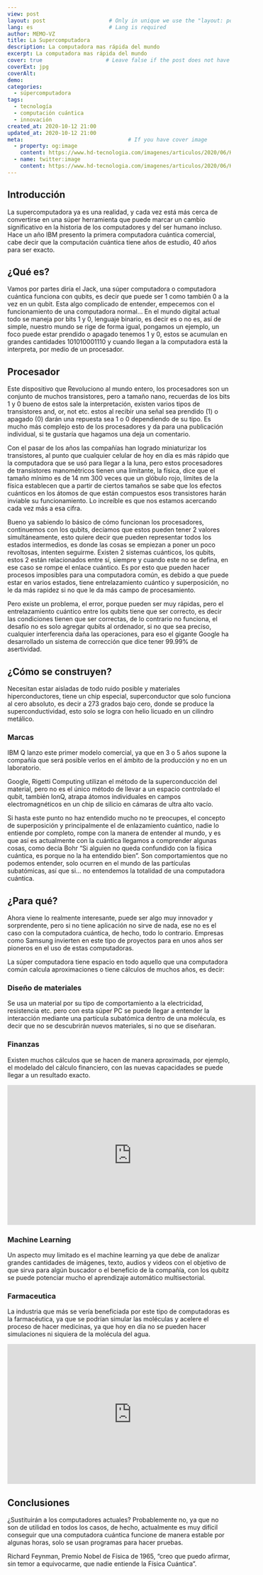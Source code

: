```yaml
---
view: post
layout: post                    # Only in unique we use the "layout: post"
lang: es                        # Lang is required
author: MEMO-VZ
title: La Supercomputadora
description: La computadora mas rápida del mundo
excerpt: La computadora mas rápida del mundo
cover: true                    # Leave false if the post does not have cover image, if there is set to true
coverExt: jpg
coverAlt: 
demo:
categories:
  - súpercomputadora
tags: 
  - tecnología
  - computación cuántica
  - innovación
created_at: 2020-10-12 21:00
updated_at: 2020-10-12 21:00
meta:                                 # If you have cover image
  - property: og:image
    content: https://www.hd-tecnologia.com/imagenes/articulos/2020/06/Honeywell-anuncia-la-computadora-cu%C3%A1ntica-m%C3%A1s-potente-del-mundo.jpg        # For locale /es/, add  "/images/es/posts/"
  - name: twitter:image
    content: https://www.hd-tecnologia.com/imagenes/articulos/2020/06/Honeywell-anuncia-la-computadora-cu%C3%A1ntica-m%C3%A1s-potente-del-mundo.jpg
---
```


## Introducción

La supercomputadora ya es una realidad, y cada vez está más cerca de convertirse en una súper herramienta que puede marcar un cambio significativo en la historia de los computadores y del ser humano incluso. Hace un año IBM presento la primera computadora cuántica comercial, cabe decir que la computación cuántica tiene años de estudio, 40 años para ser exacto.

## ¿Qué es?

Vamos por partes diría el Jack, una súper computadora o computadora cuántica funciona con qubits, es decir que puede ser 1 como también 0 a la vez en un qubit. Esta algo complicado de entender, empecemos con el funcionamiento de una computadora normal… En el mundo digital actual todo se maneja por bits 1 y 0, lenguaje binario, es decir es o no es, así de simple, nuestro mundo se rige de forma igual, pongamos un ejemplo, un foco puede estar prendido o apagado tenemos 1 y 0, estos se acumulan en grandes cantidades 101010001110 y cuando llegan a la computadora está la interpreta, por medio de un procesador. 

##  Procesador

Este dispositivo que Revoluciono al mundo entero, los procesadores son un conjunto de muchos transistores, pero a tamaño nano, recuerdas de los bits 1 y 0 bueno de estos sale la interpretación, existen varios tipos de transistores and, or, not etc. estos al recibir una señal sea prendido (1) o apagado (0) darán una repuesta sea 1 o 0 dependiendo de su tipo. Es mucho más complejo esto de los procesadores y da para una publicación individual, si te gustaría que hagamos una deja un comentario.

Con el pasar de los años las compañías han logrado miniaturizar los transistores, al punto que cualquier celular de hoy en día es más rápido que la computadora que se usó para llegar a la luna, pero estos procesadores de transistores manométricos tienen una limitante, la física, dice que el tamaño mínimo es de 14 nm 300 veces que un glóbulo rojo, límites de la física establecen que a partir de ciertos tamaños se sabe que los efectos cuánticos en los átomos de que están compuestos esos transistores harán inviable su funcionamiento. Lo increíble es que nos estamos acercando cada vez más a esa cifra.

Bueno ya sabiendo lo básico de cómo funcionan los procesadores, continuemos con los qubits, decíamos que estos pueden tener 2 valores simultáneamente, esto quiere decir que pueden representar todos los estados intermedios, es donde las cosas se empiezan a poner un poco revoltosas, intenten seguirme. Existen 2 sistemas cuánticos, los qubits, estos 2 están relacionados entre sí, siempre y cuando este no se defina, en ese caso se rompe el enlace cuántico. Es por esto que pueden hacer procesos imposibles para una computadora común, es debido a que puede estar en varios estados, tiene entrelazamiento cuántico y superposición, no le da más rapidez si no que le da más campo de procesamiento.

Pero existe un problema, el error, porque pueden ser muy rápidas, pero el entrelazamiento cuántico entre los qubits tiene que ser correcto, es decir las condiciones tienen que ser correctas, de lo contrario no funciona, el desafío no es solo agregar qubits al ordenador, si no que sea preciso, cualquier interferencia daña las operaciones, para eso el gigante Google ha desarrollado un sistema de corrección que dice tener 99.99% de asertividad.

<lazy-load tag="img" :data="{ src: 'https://hardzone.es/app/uploads-hardzone.es/2019/07/CPU-01-930x487.jpg', alt: 'Procesador' }" />

## ¿Cómo se construyen?

<lazy-load tag="img" :data="{ src: 'https://www.elfinanciero.com.mx/uploads/2019/01/16/4baf54f3691547659025.jpeg' , alt: 'Súpercomputadora'}" />

Necesitan estar aisladas de todo ruido posible y materiales hiperconductores, tiene un chip especial, superconductor que solo funciona al cero absoluto, es decir a 273 grados bajo cero, donde se produce la superconductividad, esto solo se logra con helio licuado en un cilindro metálico.

### Marcas

IBM Q lanzo este primer modelo comercial, ya que en 3 o 5 años supone la compañía que será posible verlos en el ámbito de la producción y no en un laboratorio. 

Google, Rigetti Computing utilizan el método de la superconducción del material, pero no es el único método de llevar a un espacio controlado el qubit, también IonQ, atrapa átomos individuales en campos electromagnéticos en un chip de silicio en cámaras de ultra alto vacío.

Si hasta este punto no haz entendido mucho no te preocupes, el concepto de superposición y principalmente el de enlazamiento cuántico, nadie lo entiende por completo, rompe con la manera de entender al mundo, y es que así es actualmente con la cuántica llegamos a comprender algunas cosas, como decía Bohr “Si alguien no queda confundido con la física cuántica, es porque no la ha entendido bien”. Son comportamientos que no podemos entender, solo ocurren en el mundo de las partículas subatómicas, así que si… no entendemos la totalidad de una computadora cuántica.

## ¿Para qué? 

Ahora viene lo realmente interesante, puede ser algo muy innovador y sorprendente, pero si no tiene aplicación no sirve de nada, ese no es el caso con la computadora cuántica, de hecho, todo lo contrario. Empresas como Samsung invierten en este tipo de proyectos para en unos años ser pioneros en el uso de estas computadoras.

La súper computadora tiene espacio en todo aquello que una computadora común calcula aproximaciones o tiene cálculos de muchos años, es decir:

### Diseño de materiales

Se usa un material por su tipo de comportamiento a la electricidad, resistencia etc. pero con esta súper PC se puede llegar a entender la interacción mediante una partícula subatómica dentro de una molécula, es decir que no se descubrirán nuevos materiales, si no que se diseñaran.

### Finanzas

Existen muchos cálculos que se hacen de manera aproximada, por ejemplo, el modelado del cálculo financiero, con las nuevas capacidades se puede llegar a un resultado exacto.

<iframe width="560" height="315" src="https://www.youtube.com/embed/MPo9iyFIwbw" frameborder="0" allow="accelerometer; autoplay; clipboard-write; encrypted-media; gyroscope; picture-in-picture" allowfullscreen></iframe>

### Machine Learning

Un aspecto muy limitado es el machine learning ya que debe de analizar grandes cantidades de imágenes, texto, audios y videos con el objetivo de que sirva para algún buscador o el beneficio de la compañía, con los qubitz se puede potenciar mucho el aprendizaje automático multisectorial.

### Farmaceutica

La industria que más se vería beneficiada por este tipo de computadoras es la farmacéutica, ya que se podrían simular las moléculas y acelere el proceso de hacer medicinas, ya que hoy en día no se pueden hacer simulaciones ni siquiera de la molécula del agua.

<iframe width="560" height="315" src="https://www.youtube.com/embed/qarc7AA4-wM" frameborder="0" allow="accelerometer; autoplay; clipboard-write; encrypted-media; gyroscope; picture-in-picture" allowfullscreen></iframe>

## Conclusiones

¿Sustituirán a los computadores actuales? Probablemente no, ya que no son de utilidad en todos los casos, de hecho, actualmente es muy difícil conseguir que una computadora cuántica funcione de manera estable por algunas horas, solo se usan programas para hacer pruebas.


Richard Feynman, Premio Nobel de Física de 1965, “creo que puedo afirmar, sin temor a equivocarme, que nadie entiende la Física Cuántica”.
